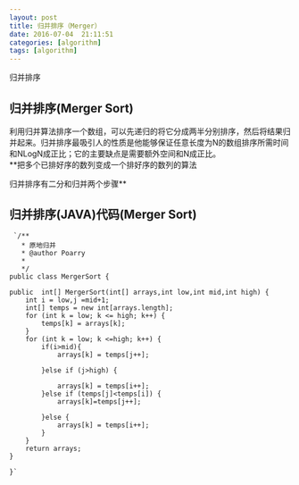 ```yaml
---
layout: post
title: 归并排序（Merger）
date: 2016-07-04  21:11:51 
categories: [algorithm]
tags: [algorithm]
---
```


归并排序
<!--more-->

##  归并排序(Merger Sort)

利用归并算法排序一个数组，可以先递归的将它分成两半分别排序，然后将结果归并起来。归并排序最吸引人的性质是他能够保证任意长度为N的数组排序所需时间和NLogN成正比；它的主要缺点是需要额外空间和N成正比。</br>
**把多个已排好序的数列变成一个排好序的数列的算法

归并排序有二分和归并两个步骤**


##  归并排序(JAVA)代码(Merger Sort) 
     `/**
 	   * 原地归并
	   * @author Poarry
	   *
 	   */
	public class MergerSort {

	public  int[] MergerSort(int[] arrays,int low,int mid,int high) {
		int i = low,j =mid+1;
		int[] temps = new int[arrays.length];
		for (int k = low; k <= high; k++) {
			temps[k] = arrays[k];
		}
		for (int k = low; k <=high; k++) {
			if(i>mid){
				arrays[k] = temps[j++];
				
			}else if (j>high) {
				
				arrays[k] = temps[i++];
			}else if (temps[j]<temps[i]) {
				arrays[k]=temps[j++];
				
			}else {
				arrays[k] = temps[i++];
			}
		}
		return arrays;
	}

	}`


